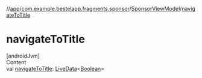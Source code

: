 //[app](../../index.md)/[com.example.bestelapp.fragments.sponsor](../index.md)/[SponsorViewModel](index.md)/[navigateToTitle](navigate-to-title.md)



# navigateToTitle  
[androidJvm]  
Content  
val [navigateToTitle](navigate-to-title.md): [LiveData](https://developer.android.com/reference/kotlin/androidx/lifecycle/LiveData.html)<[Boolean](https://kotlinlang.org/api/latest/jvm/stdlib/kotlin/-boolean/index.html)>  



